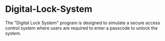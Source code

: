 # Digital-Lock-System
The "Digital Lock System" program is designed to simulate a secure access control system where users are required to enter a passcode to unlock the system.
